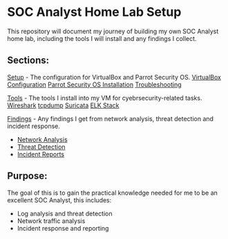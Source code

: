# SOC Analyst Home Lab Setup
This repository will document my journey of building my own SOC Analyst home lab, including the tools I will install and any findings I collect.

## Sections:
[Setup](Setup) - The configuration for VirtualBox and Parrot Security OS.
  [VirtualBox Configuration](Setup/VirtualBox-config.md)
  [Parrot Security OS Installation](Setup/Parrot-OS-Install.md)
  [Troubleshooting](Setup/Troubleshooting.md)

[Tools](Tools) - The tools I install into my VM for cyebrsecurity-related tasks.
  [Wireshark](Tools/Wireshark.md)
  [tcpdump](Tools/tcpdump.md) 
  [Suricata](Tools/Suricata.md)
  [ELK Stack](Tools/ELK-Stack.md)

[Findings](Findings) - Any findings I get from network analysis, threat detection and incident response.
  - [Network Analysis](Findings/Network-Analysis.md)  
  - [Threat Detection](Findings/Threat-Detection.md)  
  - [Incident Reports](Findings/Incident-Reports)

## Purpose:
The goal of this is to gain the practical knowledge needed for me to be an excellent SOC Analyst, this includes:
- Log analysis and threat detection
- Network traffic analysis
- Incident response and reporting

